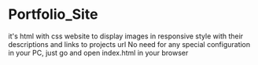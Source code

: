 # Portfolio_Site
it's html with css website to display images in responsive style with their descriptions and links to projects url
No need for any special configuration in your PC, just go and open index.html in your browser
